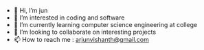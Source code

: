 - 👋 Hi, I’m jun
- 👀 I’m interested in coding and software
- 🌱 I’m currently learning computer science engineering at college
- 💞️ I’m looking to collaborate on interesting projects
- 📫 How to reach me : arjunvishanth@gmail.com

<!---
jun6000/jun6000 is a ✨ special ✨ repository because its `README.md` (this file) appears on your GitHub profile.
You can click the Preview link to take a look at your changes.
--->
